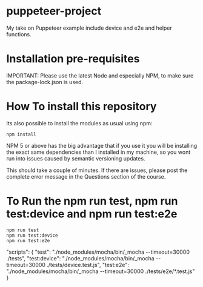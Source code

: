 # puppeteer-project
My take on Puppeteer example include device and e2e and helper functions.

# Installation pre-requisites

IMPORTANT: Please use the latest Node and especially NPM, to make sure the package-lock.json is used.


# How To install this repository

Its also possible to install the modules as usual using npm:

    npm install

NPM 5 or above has the big advantage that if you use it you will be installing the exact same dependencies than I installed in my machine, so you wont run into issues caused by semantic versioning updates.

This should take a couple of minutes. If there are issues, please post the complete error message in the Questions section of the course.

# To Run the npm run test, npm run test:device and npm run test:e2e

    npm run test
    npm run test:device
    npm run test:e2e

"scripts": {
    "test": "./node_modules/mocha/bin/_mocha --timeout=30000 ./tests",
    "test:device": "./node_modules/mocha/bin/_mocha --timeout=30000 ./tests/device.test.js",
    "test:e2e": "./node_modules/mocha/bin/_mocha --timeout=30000 ./tests/e2e/*.test.js"
}
